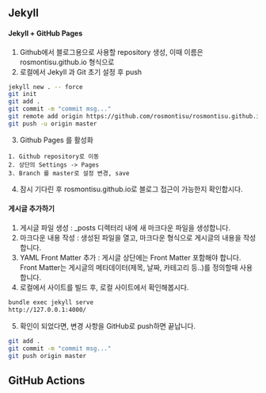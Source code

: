 ## Jekyll
#### Jekyll + GitHub Pages
1. Github에서 블로그용으로 사용할 repository 생성, 이때 이름은 rosmontisu.github.io 형식으로
2. 로컬에서 Jekyll 과 Git 초기 설정 후 push
```bash
jekyll new . -- force
git init
git add .
git commit -m "commit msg..."
git remote add origin https://github.com/rosmontisu/rosmontisu.github.io.git
git push -u origin master
```
3. Github Pages 를 활성화
```
1. Github repository로 이동
2. 상단의 Settings -> Pages
3. Branch 를 master로 설정 변경, save
```
4. 잠시 기다린 후 rosmontisu.github.io로 블로그 접근이 가능한지 확인합시다.
#### 게시글 추가하기
1. 게시글 파일 생성 : _posts 디렉터리 내에 새 마크다운 파일을 생성합니다.
2. 마크다운 내용 작성 : 생성된 파일을 열고, 마크다운 형식으로 게시글의 내용을 작성합니다. 
3. YAML Front Matter 추가 : 게시글 상단에는 Front Matter 포함해야 합니다. Front Matter는 게시글의 메타데이터(제목, 날짜, 카테고리 등..)를 정의할때 사용합니다.
4. 로컬에서 사이트를 빌드 후, 로컬 사이트에서 확인해봅시다.
```bash
bundle exec jekyll serve
http://127.0.0.1:4000/
```
5. 확인이 되었다면, 변경 사항을 GitHub로 push하면 끝납니다.
```bash
git add .
git commit -m "commit msg..."
git push origin master
```

## GitHub Actions
#### 